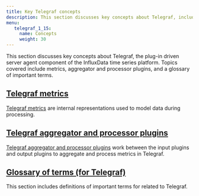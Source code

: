```yaml
---
title: Key Telegraf concepts
description: This section discusses key concepts about Telegraf, including information on supported input data formats, output data formats, aggregator and processor plugins, and includes a glossary of important terms.
menu:
   telegraf_1_15:
     name: Concepts
     weight: 30
---
```

This section discusses key concepts about Telegraf, the plug-in driven server agent component of the InfluxData time series platform. Topics covered include metrics, aggregator and processor plugins, and a glossary of important terms.

## [Telegraf metrics](/telegraf/v1.15/concepts/metrics/)

[Telegraf metrics](/telegraf/v1.15/concepts/metrics/) are internal representations used to model data during processing.

## [Telegraf aggregator and processor plugins](/telegraf/v1.15/concepts/aggregator_processor_plugins/)

[Telegraf aggregator and processor plugins](/telegraf/v1.15/concepts/aggregator_processor_plugins/) work between the input plugins and output plugins to aggregate and process metrics in Telegraf.

## [Glossary of terms (for Telegraf)](/telegraf/v1.15/concepts/glossary/)

This section includes definitions of important terms for related to Telegraf.
